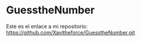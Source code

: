 # GuesstheNumber
Este es el enlace a mi repositorio: https://github.com/Xavitheforce/GuesstheNumber.git
